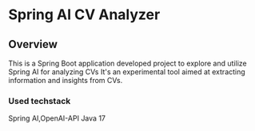 # Spring AI CV Analyzer 

## Overview

This is a Spring Boot application developed 
project to explore and utilize Spring AI for analyzing CVs 
It's an experimental tool aimed at extracting information and insights from CVs. 

### Used techstack 
Spring AI,OpenAI-API Java 17 

